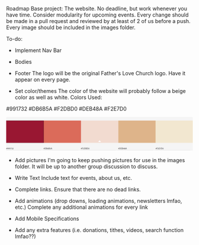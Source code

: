 Roadmap
Base project: The website. No deadline, but work whenever you have time. Consider modularity for upcoming events. Every change should be made in a pull request and reviewed by at least of 2 of us before a push. Every image should be included in the images folder.    

To-do: 
* Implement Nav Bar
* Bodies
* Footer
 The logo will be the original Father's Love Church logo. Have it appear on every page.

* Set color/themes
The color of the website will probably follow a beige color as well as white.
Colors Used: 

#991732
#DB6B5A
#F2DBD0
#DEB48A
#F2E7D0

![color palette](https://github.com/Tobu9009/FLC-website/blob/master/images/flcWebsiteColorPalette.png)


* Add pictures
 I'm going to keep pushing pictures for use in the images folder. It will be up to another group discussion to discuss. 

* Write Text
 Include text for events, about us, etc.  

* Complete links. Ensure that there are no dead links. 

* Add animations (drop downs, loading animations, newsletters lmfao, etc.)
 Complete any additional animations for every link 

* Add Mobile Specifications

* Add any extra features (i.e. donations, tithes, videos, search function lmfao??) 


